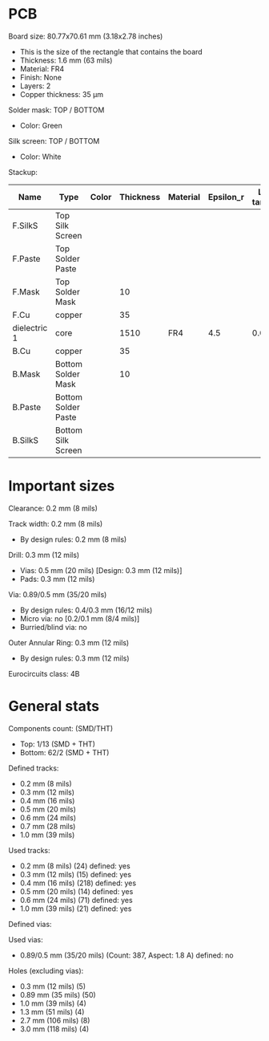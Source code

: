 # PCB

Board size: 80.77x70.61 mm (3.18x2.78 inches)

- This is the size of the rectangle that contains the board
- Thickness: 1.6 mm (63 mils)
- Material: FR4
- Finish: None
- Layers: 2
- Copper thickness: 35 µm

Solder mask: TOP / BOTTOM

- Color: Green

Silk screen: TOP / BOTTOM

- Color: White


Stackup:

| Name                 | Type                 | Color    | Thickness | Material        | Epsilon_r | Loss tangent |
|----------------------|----------------------|----------|-----------|-----------------|-----------|--------------|
| F.SilkS              | Top Silk Screen      |          |           |                 |           |              |
| F.Paste              | Top Solder Paste     |          |           |                 |           |              |
| F.Mask               | Top Solder Mask      |          |        10 |                 |           |              |
| F.Cu                 | copper               |          |        35 |                 |           |              |
| dielectric 1         | core                 |          |      1510 | FR4             |       4.5 |         0.02 |
| B.Cu                 | copper               |          |        35 |                 |           |              |
| B.Mask               | Bottom Solder Mask   |          |        10 |                 |           |              |
| B.Paste              | Bottom Solder Paste  |          |           |                 |           |              |
| B.SilkS              | Bottom Silk Screen   |          |           |                 |           |              |

# Important sizes

Clearance: 0.2 mm (8 mils)

Track width: 0.2 mm (8 mils)

- By design rules: 0.2 mm (8 mils)

Drill: 0.3 mm (12 mils)

- Vias: 0.5 mm (20 mils) [Design: 0.3 mm (12 mils)]
- Pads: 0.3 mm (12 mils)

Via: 0.89/0.5 mm (35/20 mils)

- By design rules: 0.4/0.3 mm (16/12 mils)
- Micro via: no [0.2/0.1 mm (8/4 mils)]
- Burried/blind via: no

Outer Annular Ring: 0.3 mm (12 mils)

- By design rules: 0.3 mm (12 mils)

Eurocircuits class: 4B


# General stats

Components count: (SMD/THT)

- Top: 1/13 (SMD + THT)
- Bottom: 62/2 (SMD + THT)

Defined tracks:

- 0.2 mm (8 mils)
- 0.3 mm (12 mils)
- 0.4 mm (16 mils)
- 0.5 mm (20 mils)
- 0.6 mm (24 mils)
- 0.7 mm (28 mils)
- 1.0 mm (39 mils)

Used tracks:

- 0.2 mm (8 mils) (24) defined: yes
- 0.3 mm (12 mils) (15) defined: yes
- 0.4 mm (16 mils) (218) defined: yes
- 0.5 mm (20 mils) (14) defined: yes
- 0.6 mm (24 mils) (71) defined: yes
- 1.0 mm (39 mils) (21) defined: yes

Defined vias:


Used vias:

- 0.89/0.5 mm (35/20 mils) (Count: 387, Aspect: 1.8 A) defined: no

Holes (excluding vias):

- 0.3 mm (12 mils) (5)
- 0.89 mm (35 mils) (50)
- 1.0 mm (39 mils) (4)
- 1.3 mm (51 mils) (4)
- 2.7 mm (106 mils) (8)
- 3.0 mm (118 mils) (4)





